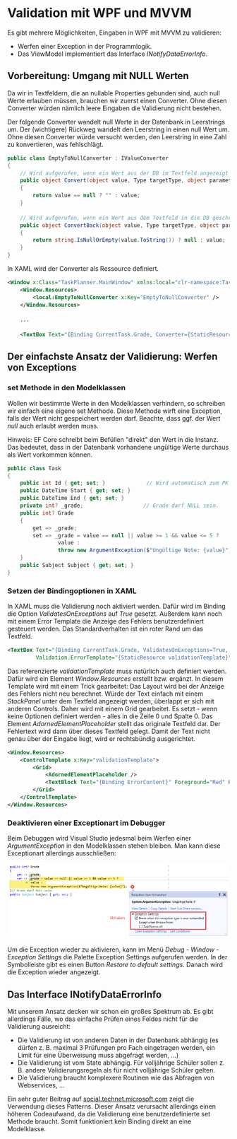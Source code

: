# Validation mit WPF und MVVM

Es gibt mehrere Möglichkeiten, Eingaben in WPF mit MVVM zu validieren:

- Werfen einer Exception in der Programmlogik.
- Das ViewModel implementiert das Interface *INotifyDataErrorInfo*.

## Vorbereitung: Umgang mit NULL Werten

Da wir in Textfeldern, die an nullable Properties gebunden sind, auch null Werte erlauben müssen, brauchen
wir zuerst einen Converter. Ohne diesen Converter würden nämlich leere Eingaben die Validierung nicht
bestehen.

Der folgende Converter wandelt null Werte in der Datenbank in Leerstrings um. Der (wichtigere) Rückweg
wandelt den Leerstring in einen null Wert um. Ohne diesen Converter würde versucht werden, den
Leerstring in eine Zahl zu konvertieren, was fehlschlägt.

```c#
public class EmptyToNullConverter : IValueConverter
{
    // Wird aufgerufen, wenn ein Wert aus der DB im Textfeld angezeigt wird.
    public object Convert(object value, Type targetType, object parameter, System.Globalization.CultureInfo culture)
    {
        return value == null ? "" : value;
    }

    // Wird aufgerufen, wenn ein Wert aus dem Textfeld in die DB geschrieben werden soll.
    public object ConvertBack(object value, Type targetType, object parameter, System.Globalization.CultureInfo culture)
    {
        return string.IsNullOrEmpty(value.ToString()) ? null : value;
    }
}
```

In XAML wird der Converter als Ressource definiert.

```xml
<Window x:Class="TaskPlanner.MainWindow" xmlns:local="clr-namespace:TaskPlanner" ...>
    <Window.Resources>
        <local:EmptyToNullConverter x:Key="EmptyToNullConverter" />
    </Window.Resources>

    ...

    <TextBox Text="{Binding CurrentTask.Grade, Converter={StaticResource EmptyToNullConverter}}" />
```

## Der einfachste Ansatz der Validierung: Werfen von Exceptions

### set Methode in den Modelklassen

Wollen wir bestimmte Werte in den Modelklassen verhindern, so schreiben wir einfach eine eigene
set Methode. Diese Methode wirft eine Exception, falls der Wert nicht gespeichert werden darf.
Beachte, dass ggf. der Wert *null* auch erlaubt werden muss.

Hinweis: EF Core schreibt beim Befüllen "direkt" den Wert in die Instanz. Das bedeutet, dass
in der Datenbank vorhandene ungültige Werte durchaus als Wert vorkommen können.

```c#
public class Task
{
    public int Id { get; set; }             // Wird automatisch zum PK und Autoincrement, da es ein int ist.
    public DateTime Start { get; set; }
    public DateTime End { get; set; }
    private int? _grade;                   // Grade darf NULL sein.
    public int? Grade
    {
        get => _grade;
        set => _grade = value == null || value >= 1 && value <= 5 ?  
                value :
                throw new ArgumentException($"Ungültige Note: {value}");
    }
    public Subject Subject { get; set; }
}
```

### Setzen der Bindingoptionen in XAML

In XAML muss die Validierung noch aktiviert werden. Dafür wird im Binding die Option
*ValidatesOnExceptions* auf *True* gesetzt. Außerdem kann noch mit einem Error Template die Anzeige
des Fehlers benutzerdefiniert gesteuert werden. Das Standardverhalten ist ein roter Rand um das
Textfeld.

```xml
<TextBox Text="{Binding CurrentTask.Grade, ValidatesOnExceptions=True, Converter={StaticResource EmptyToNullConverter}}"
         Validation.ErrorTemplate="{StaticResource validationTemplate}" />
```

Das referenzierte *validationTemplate* muss natürlich auch definiert werden. Dafür wird ein Element
*Window.Resources* erstellt bzw. ergänzt. In diesem Template wird mit einem Trick gearbeitet: Das
Layout wird bei der Anzeige des Fehlers nicht neu berechnet. Würde der Text einfach mit einem
*StackPanel* unter dem Textfeld angezeigt werden, überlappt er sich mit anderen Controls. Daher
wird mit einem Grid gearbeitet. Es setzt - wenn keine Optionen definiert werden - alles in die
Zeile 0 und Spalte 0. Das Element *AdornedElementPlaceholder* stellt das originale Textfeld dar.
Der Fehlertext wird dann über dieses Textfeld gelegt. Damit der Text nicht genau über der Eingabe
liegt, wird er rechtsbündig ausgerichtet.

```xml
<Window.Resources>
    <ControlTemplate x:Key="validationTemplate">
        <Grid>
            <AdornedElementPlaceholder />
            <TextBlock Text="{Binding ErrorContent}" Foreground="Red" HorizontalAlignment="Right" Margin="0 0 5 0"/>
        </Grid>
    </ControlTemplate>
</Window.Resources>
```

### Deaktivieren einer Exceptionart im Debugger

Beim Debuggen wird Visual Studio jedesmal beim Werfen einer *ArgumentException* in den Modelklassen
stehen bleiben. Man kann diese Exceptionart allerdings ausschließen:

![](disable_exception.png)

Um die Exception wieder zu aktivieren, kann im Menü *Debug - Window - Exception Settings* die
Palette Exception Settings aufgerufen werden. In der Symbolleiste gibt es einen Button *Restore
to default settings*. Danach wird die Exception wieder angezeigt.

## Das Interface INotifyDataErrorInfo

Mit unserem Ansatz decken wir schon ein großes Spektrum ab. Es gibt allerdings Fälle, wo das
einfache Prüfen eines Feldes nicht für die Validierung ausreicht:

- Die Validierung ist von anderen Daten in der Datenbank abhängig (es dürfen z. B. maximal 3
  Prüfungen pro Fach eingetragen werden, ein Limit für eine Überweisung muss abgefragt werden, ...)
- Die Validierung ist vom State abhängig. Für volljährige Schüler sollen z. B. andere Validierungsregeln
  als für nicht volljährige Schüler gelten.
- Die Validierung braucht komplexere Routinen wie das Abfragen von Webservices, ...  

Ein sehr guter Beitrag auf [social.technet.microsoft.com](https://social.technet.microsoft.com/wiki/contents/articles/22506.asynchronous-validation-in-wpf-using-the-mvvm-pattern-and-inotifydataerrorinfo.aspx) zeigt die
Verwendung dieses Patterns. Dieser Ansatz verursacht allerdings einen höheren Codeaufwand, da die
Validierung eine benutzerdefinierte set Methode braucht. Somit funktioniert kein Binding direkt
an eine Modelklasse.
